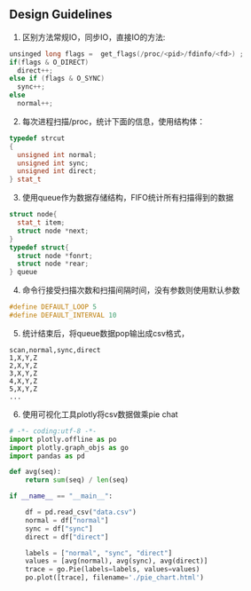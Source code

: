 ## Design Guidelines

1. 区别方法常规IO，同步IO，直接IO的方法:

```c++
unsinged long flags =  get_flags(/proc/<pid>/fdinfo/<fd>) ;
if(flags & O_DIRECT)
  direct++;
else if (flags & O_SYNC)
  sync++;
else
  normal++;
```

2. 每次进程扫描/proc，统计下面的信息，使用结构体：
```c++
typedef strcut
{
  unsigned int normal;
  unsigned int sync;
  unsigned int direct;
} stat_t
```

3. 使用queue作为数据存储结构，FIFO统计所有扫描得到的数据
```c++
struct node{
  stat_t item;
  struct node *next;
}
typedef struct{
  struct node *fonrt;
  struct node *rear;
} queue
```

4. 命令行接受扫描次数和扫描间隔时间，没有参数则使用默认参数
```c++
#define DEFAULT_LOOP 5
#define DEFAULT_INTERVAL 10
```
5. 统计结束后，将queue数据pop输出成csv格式，
```csv
scan,normal,sync,direct
1,X,Y,Z
2,X,Y,Z
3,X,Y,Z
4,X,Y,Z
5,X,Y,Z
...
```
6. 使用可视化工具plotly将csv数据做乘pie chat

```python
# -*- coding:utf-8 -*-
import plotly.offline as po
import plotly.graph_objs as go
import pandas as pd

def avg(seq):
    return sum(seq) / len(seq)

if __name__ == "__main__":

    df = pd.read_csv("data.csv")
    normal = df["normal"]
    sync = df["sync"]
    direct = df["direct"]

    labels = ["normal", "sync", "direct"]
    values = [avg(normal), avg(sync), avg(direct)]
    trace = go.Pie(labels=labels, values=values)
    po.plot([trace], filename='./pie_chart.html')
```
